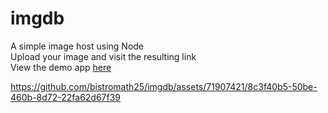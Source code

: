 # imgdb
A simple image host using Node  
Upload your image and visit the resulting link  
View the demo app [here](https://imgdb.bistromath25.repl.co)  

https://github.com/bistromath25/imgdb/assets/71907421/8c3f40b5-50be-460b-8d72-22fa62d67f39

